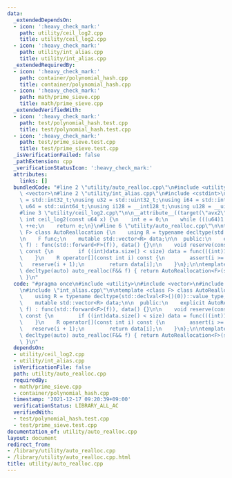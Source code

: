 ```yaml
---
data:
  _extendedDependsOn:
  - icon: ':heavy_check_mark:'
    path: utility/ceil_log2.cpp
    title: utility/ceil_log2.cpp
  - icon: ':heavy_check_mark:'
    path: utility/int_alias.cpp
    title: utility/int_alias.cpp
  _extendedRequiredBy:
  - icon: ':heavy_check_mark:'
    path: container/polynomial_hash.cpp
    title: container/polynomial_hash.cpp
  - icon: ':heavy_check_mark:'
    path: math/prime_sieve.cpp
    title: math/prime_sieve.cpp
  _extendedVerifiedWith:
  - icon: ':heavy_check_mark:'
    path: test/polynomial_hash.test.cpp
    title: test/polynomial_hash.test.cpp
  - icon: ':heavy_check_mark:'
    path: test/prime_sieve.test.cpp
    title: test/prime_sieve.test.cpp
  _isVerificationFailed: false
  _pathExtension: cpp
  _verificationStatusIcon: ':heavy_check_mark:'
  attributes:
    links: []
  bundledCode: "#line 2 \"utility/auto_realloc.cpp\"\n#include <utility>\n#include\
    \ <vector>\n#line 2 \"utility/int_alias.cpp\"\n#include <cstdint>\n\nusing i32\
    \ = std::int32_t;\nusing u32 = std::uint32_t;\nusing i64 = std::int64_t;\nusing\
    \ u64 = std::uint64_t;\nusing i128 = __int128_t;\nusing u128 = __uint128_t;\n\
    #line 3 \"utility/ceil_log2.cpp\"\n\n__attribute__((target(\"avx2\"))) constexpr\
    \ int ceil_log2(const u64 x) {\n    int e = 0;\n    while (((u64)1 << e) < x)\
    \ ++e;\n    return e;\n}\n#line 6 \"utility/auto_realloc.cpp\"\n\ntemplate <class\
    \ F> class AutoReallocation {\n    using R = typename decltype(std::declval<F>()(0))::value_type;\n\
    \n    F func;\n    mutable std::vector<R> data;\n\n  public:\n    explicit AutoReallocation(F&&\
    \ f) : func(std::forward<F>(f)), data() {}\n\n    void reserve(const int size)\
    \ const {\n        if ((int)data.size() < size) data = func(((int)1 << ceil_log2(size)));\n\
    \    }\n    R operator[](const int i) const {\n        assert(i >= 0);\n     \
    \   reserve(i + 1);\n        return data[i];\n    }\n};\n\ntemplate <class F>\
    \ decltype(auto) auto_realloc(F&& f) { return AutoReallocation<F>(std::forward<F>(f));\
    \ }\n"
  code: "#pragma once\n#include <utility>\n#include <vector>\n#include \"ceil_log2.cpp\"\
    \n#include \"int_alias.cpp\"\n\ntemplate <class F> class AutoReallocation {\n\
    \    using R = typename decltype(std::declval<F>()(0))::value_type;\n\n    F func;\n\
    \    mutable std::vector<R> data;\n\n  public:\n    explicit AutoReallocation(F&&\
    \ f) : func(std::forward<F>(f)), data() {}\n\n    void reserve(const int size)\
    \ const {\n        if ((int)data.size() < size) data = func(((int)1 << ceil_log2(size)));\n\
    \    }\n    R operator[](const int i) const {\n        assert(i >= 0);\n     \
    \   reserve(i + 1);\n        return data[i];\n    }\n};\n\ntemplate <class F>\
    \ decltype(auto) auto_realloc(F&& f) { return AutoReallocation<F>(std::forward<F>(f));\
    \ }\n"
  dependsOn:
  - utility/ceil_log2.cpp
  - utility/int_alias.cpp
  isVerificationFile: false
  path: utility/auto_realloc.cpp
  requiredBy:
  - math/prime_sieve.cpp
  - container/polynomial_hash.cpp
  timestamp: '2021-12-17 09:20:39+09:00'
  verificationStatus: LIBRARY_ALL_AC
  verifiedWith:
  - test/polynomial_hash.test.cpp
  - test/prime_sieve.test.cpp
documentation_of: utility/auto_realloc.cpp
layout: document
redirect_from:
- /library/utility/auto_realloc.cpp
- /library/utility/auto_realloc.cpp.html
title: utility/auto_realloc.cpp
---
```

